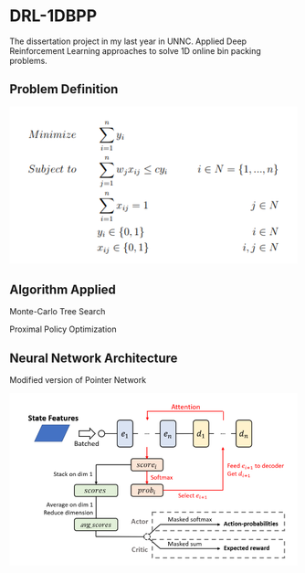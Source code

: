 # DRL-1DBPP
The dissertation project in my last year in UNNC. Applied Deep Reinforcement Learning approaches to solve 1D online bin packing problems.

## Problem Definition

![Math definition](https://github.com/ZYtheNOOOB/DRL-1DBPP/blob/main/img/def.png)

## Algorithm Applied

Monte-Carlo Tree Search

Proximal Policy Optimization

## Neural Network Architecture

Modified version of Pointer Network

![Neural network](https://github.com/ZYtheNOOOB/DRL-1DBPP/blob/main/img/network.png)


